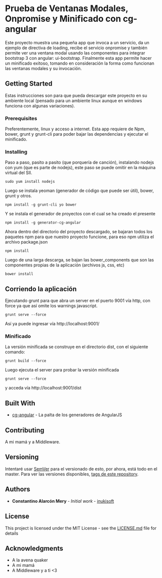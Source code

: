 # Prueba de Ventanas Modales, Onpromise y Minificado con cg-angular

Este proyecto muestra una pequeña app que invoca a un servicio, da un ejemplo de directiva de loading, recibe el servicio onpromise y también permite ver una ventana modal usando las componentes para integrar bootstrap 3 con angular: ui-bootstrap. Finalmente esta app permite hacer un minificado exitoso, tomando en consideración la forma como funcionan las ventanas modales y su invocación. 

## Getting Started

Estas instrucciones son para que pueda descargar este proyecto en su ambiente local (pensado para un ambiente linux aunque en windows funciona con algunas variaciones).

### Prerequisites

Preferentemente, linux y acceso a internet. Esta app requiere de Npm, bower, grunt y grunt-cli para poder bajar las dependencias y ejecutar el minificado.


### Installing

Paso a paso, pasito a pasito (que porquería de canción), instalando nodejs con yum (que es parte de nodejs), este paso se puede omitir en la máquina virtual del SII. 

```
sudo yum install nodejs
```

Luego se instala yeoman (generador de código que puede ser útil), bower, grunt y otros.

```
npm install -g grunt-cli yo bower
```

Y se instala el generador de proyectos con el cual se ha creado el presente

```
npm install -g generator-cg-angular
```

Ahora dentro del directorio del proyecto descargado, se bajaran todos los paquetes npm para que nuestro proyecto funcione, para eso npm utiliza el archivo package.json

```
npm install
```

Luego de una larga descarga, se bajan las bower_components que son las componentes propias de la aplicación (archivos js, css, etc)

```
bower install
```

## Corriendo la aplicación

Ejecutando grunt para que abra un server en el puerto 9001 vía http, con force ya que así omite los warnings javascript. 

```
grunt serve --force
```

Así ya puede ingresar vía http://localhost:9001/

### Minificado

La versión minificada se construye en el directorio dist, con el siguiente comando:

```
grunt build --force
```

Luego ejecuta el server para probar la versión minificada

```
grunt serve --force
```

y acceda vía http://localhost:9001/dist


## Built With

* [cg-angular](https://github.com/cgross/generator-cg-angular) - La palta de los generadores de AngularJS

## Contributing

A mi mamá y a Middleware.

## Versioning

Intentaré usar [SemVer](http://semver.org/) para el versionado de esto, por ahora, está todo en el master. Para ver las versiones disponibles, [tags de este repository](https://github.com/inukisoft/testmodalminify/tags). 

## Authors

* **Constantino Alarcón Mery** - *Initial work* - [inukisoft](https://github.com/inukisoft)

## License

This project is licensed under the MIT License - see the [LICENSE.md](LICENSE.md) file for details

## Acknowledgments

* A la avena quaker 
* A mi mamá
* A Middleware y a ti <3 

